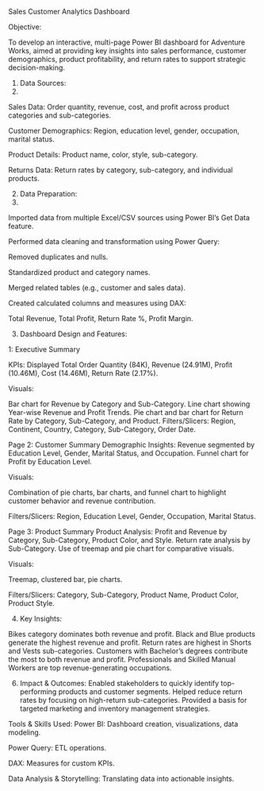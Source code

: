  Sales Customer Analytics Dashboard
 
Objective:

To develop an interactive, multi-page Power BI dashboard for Adventure Works, aimed at providing key insights into sales performance, customer demographics, product profitability, and return rates to support strategic decision-making.

1. Data Sources:
2. 
Sales Data: Order quantity, revenue, cost, and profit across product categories and sub-categories.

Customer Demographics: Region, education level, gender, occupation, marital status.

Product Details: Product name, color, style, sub-category.

Returns Data: Return rates by category, sub-category, and individual products.

2. Data Preparation:
3. 
Imported data from multiple Excel/CSV sources using Power BI’s Get Data feature.

Performed data cleaning and transformation using Power Query:

Removed duplicates and nulls.

Standardized product and category names.

Merged related tables (e.g., customer and sales data).

Created calculated columns and measures using DAX:

Total Revenue, Total Profit, Return Rate %, Profit Margin.

3. Dashboard Design and Features:

1: Executive Summary

KPIs: Displayed Total Order Quantity (84K), Revenue (24.91M), Profit (10.46M), Cost (14.46M), Return Rate (2.17%).

Visuals:

Bar chart for Revenue by Category and Sub-Category.
Line chart showing Year-wise Revenue and Profit Trends.
Pie chart and bar chart for Return Rate by Category, Sub-Category, and Product.
Filters/Slicers: Region, Continent, Country, Category, Sub-Category, Order Date.

Page 2: Customer Summary
Demographic Insights:
Revenue segmented by Education Level, Gender, Marital Status, and Occupation.
Funnel chart for Profit by Education Level.

Visuals:

Combination of pie charts, bar charts, and funnel chart to highlight customer behavior and revenue contribution.

Filters/Slicers: Region, Education Level, Gender, Occupation, Marital Status.

Page 3: Product Summary
Product Analysis:
Profit and Revenue by Category, Sub-Category, Product Color, and Style.
Return rate analysis by Sub-Category.
Use of treemap and pie chart for comparative visuals.

Visuals:

Treemap, clustered bar, pie charts.

Filters/Slicers: Category, Sub-Category, Product Name, Product Color, Product Style.

4. Key Insights:
   
Bikes category dominates both revenue and profit.
Black and Blue products generate the highest revenue and profit.
Return rates are highest in Shorts and Vests sub-categories.
Customers with Bachelor’s degrees contribute the most to both revenue and profit.
Professionals and Skilled Manual Workers are top revenue-generating occupations.

6. Impact & Outcomes:
Enabled stakeholders to quickly identify top-performing products and customer segments.
Helped reduce return rates by focusing on high-return sub-categories.
Provided a basis for targeted marketing and inventory management strategies.

Tools & Skills Used:
Power BI: Dashboard creation, visualizations, data modeling.

Power Query: ETL operations.

DAX: Measures for custom KPIs.

Data Analysis & Storytelling: Translating data into actionable insights.


